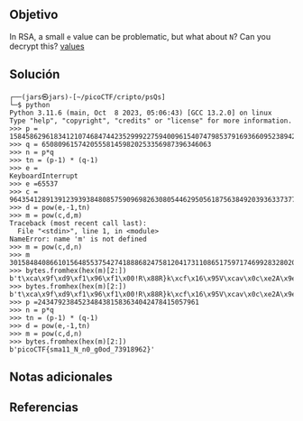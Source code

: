 ## Objetivo
In RSA, a small `e` value can be problematic, but what about `N`? Can you decrypt this? [values](https://mercury.picoctf.net/static/b9ddda080c56fb421bf30409bec3460d/values)
## Solución
```
┌──(jars㉿jars)-[~/picoCTF/cripto/psQs]
└─$ python
Python 3.11.6 (main, Oct  8 2023, 05:06:43) [GCC 13.2.0] on linux
Type "help", "copyright", "credits" or "license" for more information.
>>> p = 1584586296183412107468474423529992275940096154074798537916936609523894209759157543
>>> q = 650809615742055581459820253356987396346063
>>> n = p*q
>>> tn = (p-1) * (q-1)
>>> e = 
KeyboardInterrupt
>>> e =65537
>>> c = 964354128913912393938480857590969826308054462950561875638492039363373779803642185
>>> d = pow(e,-1,tn)
>>> m = pow(c,d,m)
Traceback (most recent call last):
  File "<stdin>", line 1, in <module>
NameError: name 'm' is not defined
>>> m = pow(c,d,n)
>>> m
301584840866101564855375427418886824758120417311086517597174699283280202343998247451898851614604920579884138166975740822740
>>> bytes.fromhex(hex(m)[2:])
b't\xca\x9f\xd9\xf1\x96\xf1\x00!R\x88R}k\xcf\x16\x95V\xcav\x0c\xe2A\x9e\xe0w\x08\xa8\x05{*\x18\xb3x\xadn\x9f\xee\xd2yn\xc3\x9a\xf7\x82&g\xe5\xe8\xc4\xd4'
>>> bytes.fromhex(hex(m)[2:])
b't\xca\x9f\xd9\xf1\x96\xf1\x00!R\x88R}k\xcf\x16\x95V\xcav\x0c\xe2A\x9e\xe0w\x08\xa8\x05{*\x18\xb3x\xadn\x9f\xee\xd2yn\xc3\x9a\xf7\x82&g\xe5\xe8\xc4\xd4'
>>> p =2434792384523484381583634042478415057961
>>> n = p*q
>>> tn = (p-1) * (q-1)
>>> d = pow(e,-1,tn)
>>> m = pow(c,d,n)
>>> bytes.fromhex(hex(m)[2:])
b'picoCTF{sma11_N_n0_g0od_73918962}'
```
## Notas adicionales
## Referencias 
